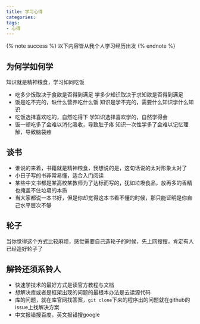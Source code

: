 ```yaml
---
title: 学习心得
categories:
tags:
- 心得
---
```

{% note success %}
以下内容皆从我个人学习经历出发
{% endnote %}
## 为何学如何学
知识就是精神粮食，学习如同吃饭
* 吃多少饭取决于食欲是否得到满足
  学多少知识取决于求知欲是否得到满足
* 饭是吃不完的，缺什么营养吃什么饭
  知识是学不完的，需要什么知识学什么知识
* 吃饭选择喜欢吃的，自然吃得下
  学知识选择喜欢学的，自然学得会
* 饭一顿吃多了会难以消化吸收，导致肚子疼
  知识一次性学多了会难以记忆理解，导致脑袋疼
## 谈书
* 谁说的来着，书籍就是精神粮食，我想说的是，这句话说的太对形象太对了
* 小日子写的书非常易懂，适合入门阅读
* 某些中文书都是某高校某教师为了达标而写的，犹如垃圾食品，放再多的香精也掩盖不住垃圾的本质
* 当大家都说一本书好，但是你却觉得这本书看不懂的时候，那只能证明是你自己水平层次不够
## 轮子
当你觉得这个方式比较麻烦，感觉需要自己造轮子的时候，先上网搜搜，肯定有人已经造好轮子了
## 解铃还须系铃人
* 快速学技术的最好方式是读官方教程与文档
* 想解决库或者是框架出现的问题的最根本办法是去读源代码
* 库的问题，就在库官网找答案，`git clone`下来的程序出的问题就在github的issue上找解决方案  
* 中文报错搜百度，英文报错搜google
